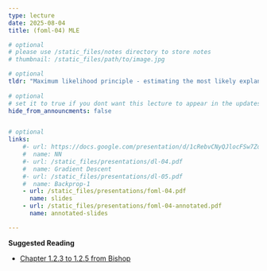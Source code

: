 ```yaml
---
type: lecture
date: 2025-08-04
title: (foml-04) MLE

# optional
# please use /static_files/notes directory to store notes
# thumbnail: /static_files/path/to/image.jpg

# optional
tldr: "Maximum likelihood principle - estimating the most likely explanation of the data."
  
# optional
# set it to true if you dont want this lecture to appear in the updates section
hide_from_announcments: false


# optional
links: 
    #- url: https://docs.google.com/presentation/d/1cRebvCNyQJlocFSw7ZdAgM7NPZMNd49_6jfU4V1Vgj4/edit?usp=sharing
    #  name: NN
    #- url: /static_files/presentations/dl-04.pdf
    #  name: Gradient Descent
    #- url: /static_files/presentations/dl-05.pdf
    #  name: Backprop-1
    - url: /static_files/presentations/foml-04.pdf
      name: slides
    - url: /static_files/presentations/foml-04-annotated.pdf
      name: annotated-slides

---
```


**Suggested Reading**
- [Chapter 1.2.3 to 1.2.5 from Bishop](https://www.microsoft.com/en-us/research/uploads/prod/2006/01/Bishop-Pattern-Recognition-and-Machine-Learning-2006.pdf)
